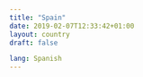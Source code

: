 ```yaml
---
title: "Spain"
date: 2019-02-07T12:33:42+01:00
layout: country
draft: false

lang: Spanish
---
```


